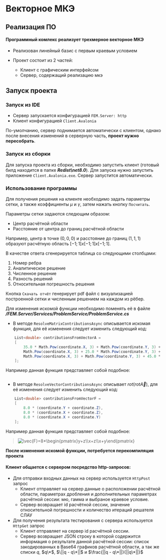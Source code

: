 # Векторное МКЭ

## Реализация ПО

#### Программный комлекс реализует трехмерное векторное МКЭ

- Реализован линейный базис с первым краевым условием


- Проект состоит из 2 частей:
  - Клиент с графическим интерфейсом
  - Сервер, содержащий реализацию мкэ


## Запуск проекта

### Запуск из IDE
 - Сервер запускается конфигурацией `FEM.Server: http`
 - Клиент конфигурацией `Client.Avalonia`

По-умолчанию, сервер поднимается автоматически с клиентом, однако после внесения изменений в серверную часть, **проект нужно пересобрать**.

### Запуск из сборки
Для запуска проекта из сборки, необходимо запустить клиент (готовый билд находится в папке ___Redist\net8.0___). Для запуска нужно
запустить приложение `Client.Avalonia.exe`. Сервер запустится автоматически.

### Использование программы
Для получения решения на клиенте необходимо задать параметры сетки, а также коэффициенты $μ$ и $γ$, затем нажать
кнопку `Посчитать`.

Параметры сетки задаются следющим образом:

* Центр расчётной области
* Расстояние от центра до границ расчётной области

Например, центр в точке $(0,0,0)$ и расстояние до границ $(1,1,1)$ образуют расчётную область $[-1;1]x[-1;1]x[-1;1]$.

В качестве ответа сгенерируется таблица со следующими столбцами:
1. Номер ребра
2. Аналитическое решение
3. Численное решение
4. Разность решений
5. Относительная погрешность решения

Кнопка `Cкачать отчёт` генерирует pdf файл с визуализацией построенной сетки и численным решением на каждом из рёбер.

Для изменения искомой функции необходимо поменять её в файле ***/FEM.Server/Services/ProblemService/ProblemService.cs***

- В методе `ResolveMatrixContributionsAsync` описывается искомая функция, для её изменения следует изменить следующий код:

```csharp
    List<double> contributionsFromVectorA =
    [
        35.0 * Math.Pow(coordinate.X, 3) + Math.Pow(coordinate.Y, 3) + Math.Pow(coordinate.Z, 3),
        Math.Pow(coordinate.X, 3) + 25.0 * Math.Pow(coordinate.Y, 3) + Math.Pow(coordinate.Z, 3),
        Math.Pow(coordinate.X, 3) + Math.Pow(coordinate.Y, 3) + 45.0 * Math.Pow(coordinate.Z, 3)
    ];
```

Например данная функция представляет собой подобное:

> <img src="https://latex.codecogs.com/svg.image?\vec{A}=\begin{pmatrix}35x^3&plus;y^3&plus;z^3\\x^3&plus;25y^3&plus;z^3\\x^3&plus;y^3&plus;45z^3\end{pmatrix}" title="\vec{A}=\begin{pmatrix}35x^3+y^3+z^3\\x^3+25y^3+z^3\\x^3+y^3+45z^3\end{pmatrix}"  alt=""/>

- В методе `ResolveVectorContributionsAsync` описывает $rot(rot\vec{A})$, для её изменения следует изменить следующий код:

```csharp
    List<double> contributionsFromVectorF =
    [
        8.0 * (coordinate.Y + coordinate.Z),
        8.0 * (coordinate.X + coordinate.Z),
        8.0 * (coordinate.X + coordinate.Y)
    ];
```

Например данная функция представляет собой подобное:

> <img src="https://latex.codecogs.com/svg.image?\vec{F}=8*\begin{pmatrix}y&plus;z\\x&plus;z\\x&plus;y\end{pmatrix}" title="\vec{F}=8*\begin{pmatrix}y+z\\x+z\\x+y\end{pmatrix}" />

**После изменения искомой функции, потребуется перекомпиляция проекта**

#### Клиент общается с сервером посредство http-запросов:
 - Для отправки входных данных на сервер используется `HttpPost` запрос
   - Клиент отправляет на сервер данные о расположении расчётной области, параметрах дробления и дополнительных параметрах расчётной сессии: мю, гамма и выбраное краевое условие.
   - Сервер возвращает id расчётной сессии, значение относительной погрешности и количество итераций решателя СЛАУ
 - Для получения результата тестирования с сервера используется `HttpGet` запрос
   - Клиент отправляет на сервер id расчётной сессии.
   - Сервер возвращает JSON строку в которой содержится информация о результате данной расчётной сессии: список закодированных в Base64 графиков расчётной области, а так же списки $q$, $q\*$, $\||q - q\*||$ и $\frac{||q - q\*||}{||q\*||}$

